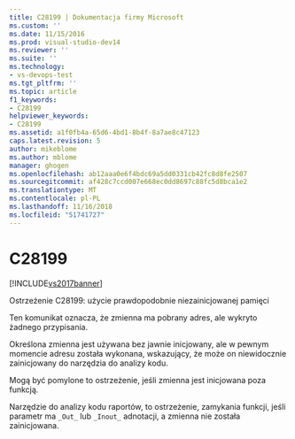 ```yaml
---
title: C28199 | Dokumentacja firmy Microsoft
ms.custom: ''
ms.date: 11/15/2016
ms.prod: visual-studio-dev14
ms.reviewer: ''
ms.suite: ''
ms.technology:
- vs-devops-test
ms.tgt_pltfrm: ''
ms.topic: article
f1_keywords:
- C28199
helpviewer_keywords:
- C28199
ms.assetid: a1f0fb4a-65d6-4bd1-8b4f-8a7ae8c47123
caps.latest.revision: 5
author: mikeblome
ms.author: mblome
manager: ghogen
ms.openlocfilehash: ab12aaa0e6f4bdc69a5dd0331cb42fc8d8fe2507
ms.sourcegitcommit: af428c7ccd007e668ec0dd8697c88fc5d8bca1e2
ms.translationtype: MT
ms.contentlocale: pl-PL
ms.lasthandoff: 11/16/2018
ms.locfileid: "51741727"
---
```

# <a name="c28199"></a>C28199
[!INCLUDE[vs2017banner](../includes/vs2017banner.md)]

Ostrzeżenie C28199: użycie prawdopodobnie niezainicjowanej pamięci  
  
 Ten komunikat oznacza, że zmienna ma pobrany adres, ale wykryto żadnego przypisania.  
  
 Określona zmienna jest używana bez jawnie inicjowany, ale w pewnym momencie adresu została wykonana, wskazujący, że może on niewidocznie zainicjowany do narzędzia do analizy kodu.  
  
 Mogą być pomylone to ostrzeżenie, jeśli zmienna jest inicjowana poza funkcją.  
  
 Narzędzie do analizy kodu raportów, to ostrzeżenie, zamykania funkcji, jeśli parametr ma `_Out_` lub `_Inout_` adnotacji, a zmienna nie została zainicjowana.



